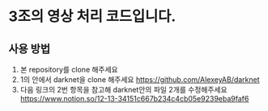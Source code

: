 # 3조의 영상 처리 코드입니다.
## 사용 방법
1. 본 repository를 clone 해주세요
2. 1의 안에서 darknet을 clone 해주세요 https://github.com/AlexeyAB/darknet
3. 다음 링크의 2번 항목을 참고해 darknet안의 파일 2개를 수정해주세요 https://www.notion.so/12-13-34151c667b234c4cb05e9239eba9faf6
